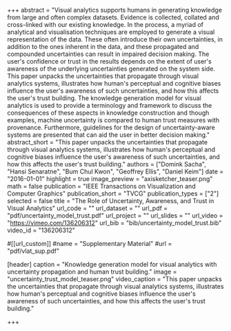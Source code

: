 +++
abstract = "Visual analytics supports humans in generating knowledge from large and often complex datasets. Evidence is collected, collated and cross-linked with our existing knowledge. In the process, a myriad of analytical and visualisation techniques are employed to generate a visual representation of the data. These often introduce their own uncertainties, in addition to the ones inherent in the data, and these propagated and compounded uncertainties can result in impaired decision making. The user's confidence or trust in the results depends on the extent of user's awareness of the underlying uncertainties generated on the system side. This paper unpacks the uncertainties that propagate through visual analytics systems, illustrates how human's perceptual and cognitive biases influence the user's awareness of such uncertainties, and how this affects the user's trust building. The knowledge generation model for visual analytics is used to provide a terminology and framework to discuss the consequences of these aspects in knowledge construction and though examples, machine uncertainty is compared to human trust measures with provenance. Furthermore, guidelines for the design of uncertainty-aware systems are presented that can aid the user in better decision making."
abstract_short = "This paper unpacks the uncertainties that propagate through visual analytics systems, illustrates how human's perceptual and cognitive biases influence the user's awareness of such uncertainties, and how this affects the user's trust building."
authors = ["Domink Sacha", "Hansi Senaratne", "Bum Chul Kwon", "Geoffrey Ellis", "Daniel Keim"]
date = "2016-01-01"
highlight = true
image_preview = "axisketcher_teaser.png"
math = false
publication = "IEEE Transactions on Visualization and Computer Graphics"
publication_short = "TVCG"
publication_types = ["2"]
selected = false
title = "The Role of Uncertainty, Awareness, and Trust in Visual Analytics"
url_code = ""
url_dataset = ""
url_pdf = "pdf/uncertainty_model_trust.pdf"
url_project = ""
url_slides = ""
url_video = "https://vimeo.com/136206312"
url_bib = "bib/uncertainty_model_trust.bib"
video_id = "136206312"

#[[url_custom]]
#name = "Supplementary Material"
#url = "pdf/vlat_sup.pdf"

[header]
  caption = "Knowledge generation model for visual analytics with uncertainty propagation and human trust building."
  image = "uncertainty_trust_model_teaser.png"
  video_caption = "This paper unpacks the uncertainties that propagate through visual analytics systems, illustrates how human's perceptual and cognitive biases influence the user's awareness of such uncertainties, and how this affects the user's trust building."

+++

